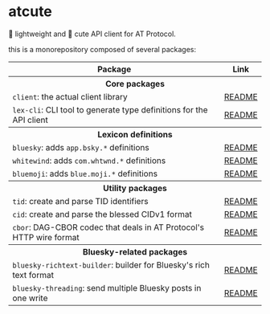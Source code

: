 # atcute

🦋 lightweight and 🌸 cute API client for AT Protocol.

this is a monorepository composed of several packages:

<table>
	<thead>
		<tr>
			<th>Package</th>
			<th>Link</th>
		</tr>
	</thead>
	<tbody>
		<tr>
			<th colspan="2">Core packages</th>
		</tr>
		<tr>
			<td><code>client</code>: the actual client library</td>
			<td><a href="./packages/client/README.md">README</a></td>
		</tr>
		<tr>
			<td><code>lex-cli</code>: CLI tool to generate type definitions for the API client</td>
			<td><a href="./packages/lex-cli/README.md">README</a></td>
		</tr>
		<tr>
			<th colspan="2">Lexicon definitions</th>
		</tr>
		<tr>
			<td><code>bluesky</code>: adds <code>app.bsky.*</code> definitions</td>
			<td><a href="./packages/bluesky/README.md">README</a></td>
		</tr>
		<tr>
			<td><code>whitewind</code>: adds <code>com.whtwnd.*</code> definitions</td>
			<td><a href="./packages/whitewind/README.md">README</a></td>
		</tr>
		<tr>
			<td><code>bluemoji</code>: adds <code>blue.moji.*</code> definitions</td>
			<td><a href="./packages/bluemoji/README.md">README</a></td>
		</tr>
		<tr>
			<th colspan="2">Utility packages</th>
		</tr>
		<tr>
			<td><code>tid</code>: create and parse TID identifiers</td>
			<td><a href="./packages/tid/README.md">README</a></td>
		</tr>
		<tr>
			<td><code>cid</code>: create and parse the blessed CIDv1 format</td>
			<td><a href="./packages/cid/README.md">README</a></td>
		</tr>
		<tr>
			<td><code>cbor</code>: DAG-CBOR codec that deals in AT Protocol's HTTP wire format</td>
			<td><a href="./packages/cbor/README.md">README</a></td>
		</tr>
		<tr>
			<th colspan="2">Bluesky-related packages</th>
		</tr>
		<tr>
			<td><code>bluesky-richtext-builder</code>: builder for Bluesky's rich text format</td>
			<td><a href="./packages/bluesky-richtext-builder/README.md">README</a></td>
		</tr>
		<tr>
			<td><code>bluesky-threading</code>: send multiple Bluesky posts in one write</td>
			<td><a href="./packages/bluesky-threading/README.md">README</a></td>
		</tr>
	</tbody>
</table>
